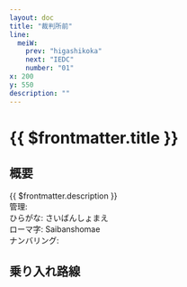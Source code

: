 ```yaml
---
layout: doc
title: "裁判所前"
line:
  meiW:
    prev: "higashikoka"
    next: "IEDC"
    number: "01"
x: 200
y: 550
description: ""
---
```


# {{ $frontmatter.title }} <ViewinMap />
<!-- ![駅の写真の説明](駅の写真のURL) -->

## 概要
{{ $frontmatter.description }}  
管理:   
ひらがな: さいばんしょまえ  
ローマ字: Saibanshomae  
ナンバリング: <Numberling />

## 乗り入れ路線
<LineInfo />